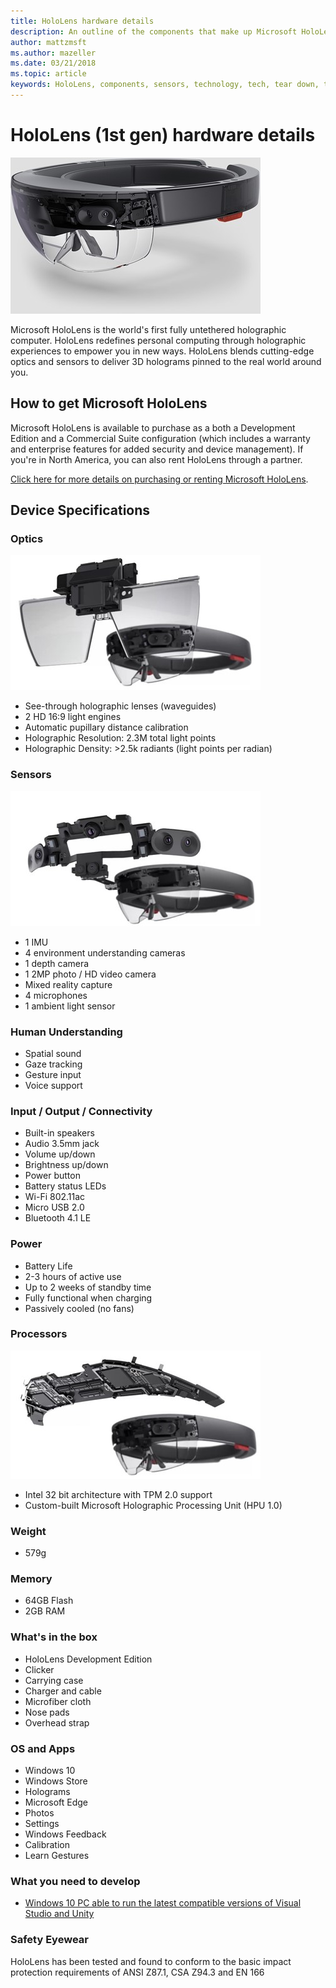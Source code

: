 ```yaml
---
title: HoloLens hardware details
description: An outline of the components that make up Microsoft HoloLens, the world's first fully untethered holographic computer running Windows.
author: mattzmsft
ms.author: mazeller
ms.date: 03/21/2018
ms.topic: article
keywords: HoloLens, components, sensors, technology, tech, tear down, teardown, 
---
```




# HoloLens (1st gen) hardware details

![Microsoft HoloLens](images/see-through-400px.jpg)

Microsoft HoloLens is the world's first fully untethered holographic computer. HoloLens redefines personal computing through holographic experiences to empower you in new ways. HoloLens blends cutting-edge optics and sensors to deliver 3D holograms pinned to the real world around you.

## How to get Microsoft HoloLens

Microsoft HoloLens is available to purchase as a both a Development Edition and a Commercial Suite configuration (which includes a warranty and enterprise features for added security and device management). If you're in North America, you can also rent HoloLens through a partner.

[Click here for more details on purchasing or renting Microsoft HoloLens](https://www.microsoft.com/hololens/buy).

## Device Specifications

### Optics

![HoloLens has see-through holographic lenses](images/displays-400px.jpg)
* See-through holographic lenses (waveguides)
* 2 HD 16:9 light engines
* Automatic pupillary distance calibration
* Holographic Resolution: 2.3M total light points
* Holographic Density: >2.5k radiants (light points per radian)

### Sensors

![HoloLens has sensors for environment understanding and human understanding](images/sensor-bar-400px.jpg)
* 1 IMU
* 4 environment understanding cameras
* 1 depth camera
* 1 2MP photo / HD video camera
* Mixed reality capture
* 4 microphones
* 1 ambient light sensor

### Human Understanding
* Spatial sound
* Gaze tracking
* Gesture input
* Voice support

### Input / Output / Connectivity
* Built-in speakers
* Audio 3.5mm jack
* Volume up/down
* Brightness up/down
* Power button
* Battery status LEDs
* Wi-Fi 802.11ac
* Micro USB 2.0
* Bluetooth 4.1 LE

### Power
* Battery Life
* 2-3 hours of active use
* Up to 2 weeks of standby time
* Fully functional when charging
* Passively cooled (no fans)

### Processors

![The motherboard for Microsoft HoloLens](images/motherboard-400px.jpg)
* Intel 32 bit architecture with TPM 2.0 support
* Custom-built Microsoft Holographic Processing Unit (HPU 1.0)

### Weight
* 579g

### Memory
* 64GB Flash
* 2GB RAM

### What's in the box
* HoloLens Development Edition
* Clicker
* Carrying case
* Charger and cable
* Microfiber cloth
* Nose pads
* Overhead strap

### OS and Apps
* Windows 10
* Windows Store
* Holograms
* Microsoft Edge
* Photos
* Settings
* Windows Feedback
* Calibration
* Learn Gestures

### What you need to develop
* [Windows 10 PC able to run the latest compatible versions of Visual Studio and Unity](install-the-tools.md)

### Safety Eyewear

HoloLens has been tested and found to conform to the basic impact protection requirements of ANSI Z87.1, CSA Z94.3 and EN 166
